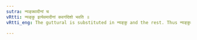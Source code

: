 ```yaml
---
sutra: न्यङ्क्वादीनां च
vRtti: न्यङ्कु इत्येवमादीनां कवर्गादेशो भवति ॥
vRtti_eng: The guttural is substituted in न्यङ्कु and the rest. Thus न्यङ्कुः from नि + अञ्च् + उ; So also मद्गुः ॥

---
```

